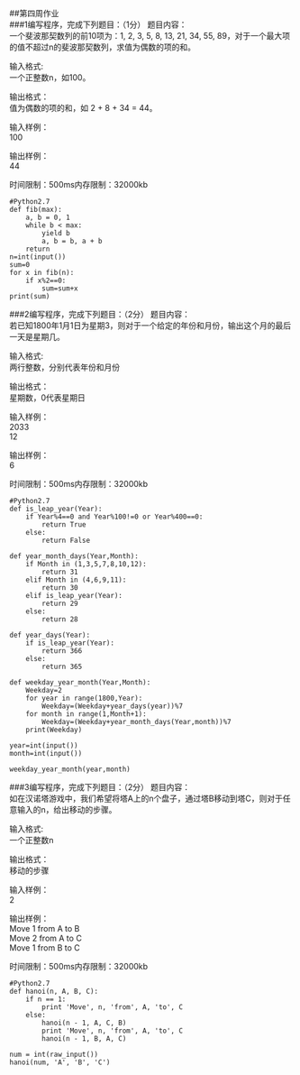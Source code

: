 ##第四周作业  
###1编写程序，完成下列题目：（1分）
题目内容：  
一个斐波那契数列的前10项为：1, 2, 3, 5, 8, 13, 21, 34, 55, 89，对于一个最大项的值不超过n的斐波那契数列，求值为偶数的项的和。  

输入格式:  
一个正整数n，如100。  

输出格式：  
值为偶数的项的和，如 2 + 8 + 34 = 44。  

输入样例：  
100  

输出样例：  
44 
 
时间限制：500ms内存限制：32000kb  

	#Python2.7
	def fib(max):
	    a, b = 0, 1
	    while b < max:
	        yield b
	        a, b = b, a + b
	    return
	n=int(input())
	sum=0
	for x in fib(n):
	    if x%2==0:
	        sum=sum+x
	print(sum)  

###2编写程序，完成下列题目：（2分）
题目内容：  
若已知1800年1月1日为星期3，则对于一个给定的年份和月份，输出这个月的最后一天是星期几。  

输入格式:  
两行整数，分别代表年份和月份  

输出格式：  
星期数，0代表星期日  

输入样例：  
2033  
12  

输出样例：  
6  

时间限制：500ms内存限制：32000kb  

	#Python2.7
	def is_leap_year(Year):
	    if Year%4==0 and Year%100!=0 or Year%400==0:
	        return True
	    else:
	        return False
	
	def year_month_days(Year,Month):
	    if Month in (1,3,5,7,8,10,12):
	        return 31
	    elif Month in (4,6,9,11):
	        return 30
	    elif is_leap_year(Year):
	        return 29
	    else:
	        return 28
	
	def year_days(Year):
	    if is_leap_year(Year):
	        return 366
	    else:
	        return 365
	
	def weekday_year_month(Year,Month):
	    Weekday=2
	    for year in range(1800,Year):
	        Weekday=(Weekday+year_days(year))%7
	    for month in range(1,Month+1):
	        Weekday=(Weekday+year_month_days(Year,month))%7
	    print(Weekday)
	
	year=int(input())
	month=int(input())
	
	weekday_year_month(year,month)  

###3编写程序，完成下列题目：（2分）
题目内容：  
如在汉诺塔游戏中，我们希望将塔A上的n个盘子，通过塔B移动到塔C，则对于任意输入的n，给出移动的步骤。  

输入格式:  
一个正整数n  

输出格式：  
移动的步骤  

输入样例：  
2  

输出样例：  
Move 1 from A to B  
Move 2 from A to C  
Move 1 from B to C  

时间限制：500ms内存限制：32000kb  

	#Python2.7
	def hanoi(n, A, B, C):
	    if n == 1:
	        print 'Move', n, 'from', A, 'to', C
	    else:
	        hanoi(n - 1, A, C, B)
	        print 'Move', n, 'from', A, 'to', C
	        hanoi(n - 1, B, A, C)
	 
	num = int(raw_input())
	hanoi(num, 'A', 'B', 'C')  

